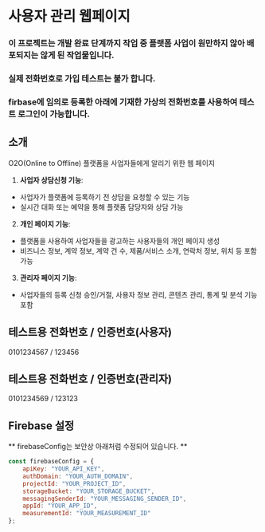 # 사용자 관리 웹페이지
### 이 프로젝트는 개발 완료 단계까지 작업 중 플랫폼 사업이 원만하지 않아 배포되지는 않게 된 작업물입니다.

###  실제 전화번호로 가입 테스트는 불가 합니다.
###  firbase에 임의로 등록한 아래에 기재한 가상의 전화번호를 사용하여 테스트 로그인이 가능합니다.

## 소개
O2O(Online to Offline) 플랫폼을 사업자들에게 알리기 위한 웹 페이지


1. **사업자 상담신청 기능**:
- 사업자가 플랫폼에 등록하기 전 상담을 요청할 수 있는 기능
- 실시간 대화 또는 예약을 통해 플랫폼 담당자와 상담 가능

2. **개인 페이지 기능**:
- 플랫폼을 사용하여 사업자들을 광고하는 사용자들의 개인 페이지 생성
- 비즈니스 정보, 계약 정보, 계약 건 수, 제품/서비스 소개, 연락처 정보, 위치 등 포함 가능

3. **관리자 페이지 기능**:
- 사업자들의 등록 신청 승인/거절, 사용자 정보 관리, 콘텐츠 관리, 통계 및 분석 기능 포함



## 테스트용 전화번호 / 인증번호(사용자)
0101234567 /
123456

## 테스트용 전화번호 / 인증번호(관리자)
0101234569 /
123123

## Firebase 설정

** firebaseConfig는 보안상 아래처럼 수정되어 있습니다. **

```javascript
const firebaseConfig = {
    apiKey: "YOUR_API_KEY",
    authDomain: "YOUR_AUTH_DOMAIN",
    projectId: "YOUR_PROJECT_ID",
    storageBucket: "YOUR_STORAGE_BUCKET",
    messagingSenderId: "YOUR_MESSAGING_SENDER_ID",
    appId: "YOUR_APP_ID",
    measurementId: "YOUR_MEASUREMENT_ID"
};
